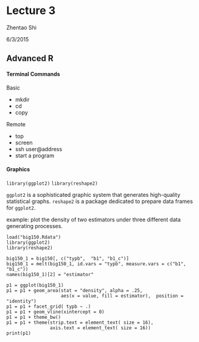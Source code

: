 # Lecture 3

Zhentao Shi

6/3/2015

## Advanced R


#### Terminal Commands

Basic

* mkdir
* cd
* copy

Remote

* top
* screen
* ssh user@address
* start a program

#### Graphics

`library(ggplot2)`
`library(reshape2)`

`ggplot2` is a sophisticated graphic system that generates high-quality statistical graphs. `reshape2` is a package dedicated to prepare data frames for `ggplot2`.

example: plot the density of two estimators under three different data generating processes.

```
load("big150.Rdata")
library(ggplot2)
library(reshape2)

big150_1 = big150[, c("typb",  "b1", "b1_c")]
big150_1 = melt(big150_1, id.vars = "typb", measure.vars = c("b1", "b1_c"))
names(big150_1)[2] = "estimator"

p1 = ggplot(big150_1) 
p1 = p1 + geom_area(stat = "density", alpha = .25, 
                    aes(x = value, fill = estimator),  position = "identity")
p1 = p1 + facet_grid( typb ~ .) 
p1 = p1 + geom_vline(xintercept = 0)
p1 = p1 + theme_bw()
p1 = p1 + theme(strip.text = element_text( size = 16), 
                axis.text = element_text( size = 16))
print(p1)
```


